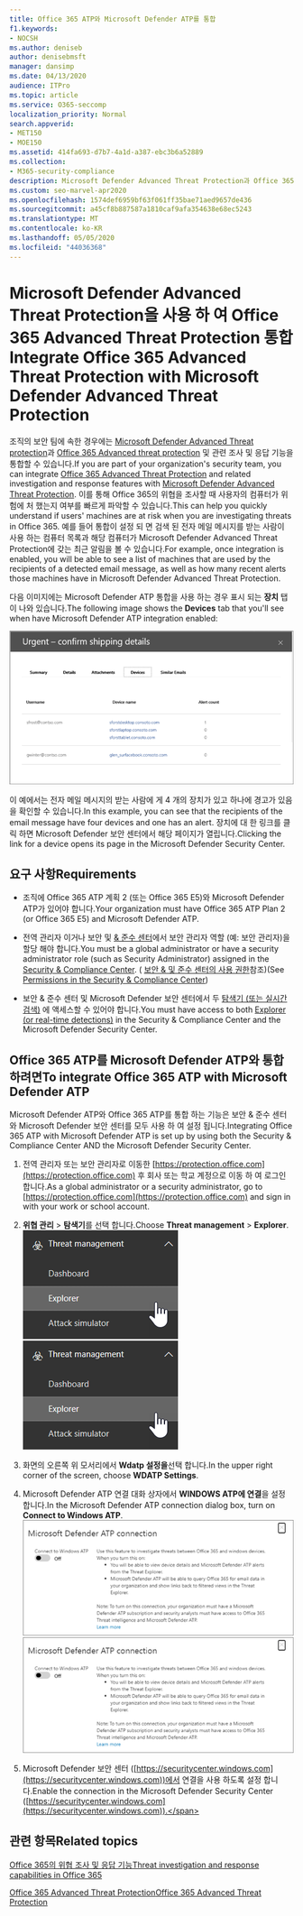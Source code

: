 ```yaml
---
title: Office 365 ATP와 Microsoft Defender ATP를 통합
f1.keywords:
- NOCSH
ms.author: deniseb
author: denisebmsft
manager: dansimp
ms.date: 04/13/2020
audience: ITPro
ms.topic: article
ms.service: O365-seccomp
localization_priority: Normal
search.appverid:
- MET150
- MOE150
ms.assetid: 414fa693-d7b7-4a1d-a387-ebc3b6a52889
ms.collection:
- M365-security-compliance
description: Microsoft Defender Advanced Threat Protection과 Office 365 Advanced Threat Protection을 통합 하 여 보다 자세한 위협 관리 정보를 확인 합니다.
ms.custom: seo-marvel-apr2020
ms.openlocfilehash: 1574def6959bf63f061ff35bae71aed9657de436
ms.sourcegitcommit: a45cf8b887587a1810caf9afa354638e68ec5243
ms.translationtype: MT
ms.contentlocale: ko-KR
ms.lasthandoff: 05/05/2020
ms.locfileid: "44036368"
---
```

# <a name="integrate-office-365-advanced-threat-protection-with-microsoft-defender-advanced-threat-protection"></a><span data-ttu-id="ec7b7-103">Microsoft Defender Advanced Threat Protection을 사용 하 여 Office 365 Advanced Threat Protection 통합</span><span class="sxs-lookup"><span data-stu-id="ec7b7-103">Integrate Office 365 Advanced Threat Protection with Microsoft Defender Advanced Threat Protection</span></span>

<span data-ttu-id="ec7b7-104">조직의 보안 팀에 속한 경우에는 [Microsoft Defender Advanced Threat protection](https://docs.microsoft.com/windows/security/threat-protection/microsoft-defender-atp/microsoft-defender-advanced-threat-protection)과 [Office 365 Advanced threat protection](office-365-atp.md) 및 관련 조사 및 응답 기능을 통합할 수 있습니다.</span><span class="sxs-lookup"><span data-stu-id="ec7b7-104">If you are part of your organization's security team, you can integrate [Office 365 Advanced Threat Protection](office-365-atp.md) and related investigation and response features with [Microsoft Defender Advanced Threat Protection](https://docs.microsoft.com/windows/security/threat-protection/microsoft-defender-atp/microsoft-defender-advanced-threat-protection).</span></span> <span data-ttu-id="ec7b7-105">이를 통해 Office 365의 위협을 조사할 때 사용자의 컴퓨터가 위험에 처 했는지 여부를 빠르게 파악할 수 있습니다.</span><span class="sxs-lookup"><span data-stu-id="ec7b7-105">This can help you quickly understand if users' machines are at risk when you are investigating threats in Office 365.</span></span> <span data-ttu-id="ec7b7-106">예를 들어 통합이 설정 되 면 검색 된 전자 메일 메시지를 받는 사람이 사용 하는 컴퓨터 목록과 해당 컴퓨터가 Microsoft Defender Advanced Threat Protection에 갖는 최근 알림을 볼 수 있습니다.</span><span class="sxs-lookup"><span data-stu-id="ec7b7-106">For example, once integration is enabled, you will be able to see a list of machines that are used by the recipients of a detected email message, as well as how many recent alerts those machines have in Microsoft Defender Advanced Threat Protection.</span></span>
  
<span data-ttu-id="ec7b7-107">다음 이미지에는 Microsoft Defender ATP 통합을 사용 하는 경우 표시 되는 **장치** 탭이 나와 있습니다.</span><span class="sxs-lookup"><span data-stu-id="ec7b7-107">The following image shows the **Devices** tab that you'll see when have Microsoft Defender ATP integration enabled:</span></span>
  
![Microsoft Defender ATP를 사용 하도록 설정 하면 경고가 있는 장치 목록을 볼 수 있습니다.](../../media/fec928ea-8f0c-44d7-80b9-a2e0a8cd4e89.PNG)
  
<span data-ttu-id="ec7b7-109">이 예에서는 전자 메일 메시지의 받는 사람에 게 4 개의 장치가 있고 하나에 경고가 있음을 확인할 수 있습니다.</span><span class="sxs-lookup"><span data-stu-id="ec7b7-109">In this example, you can see that the recipients of the email message have four devices and one has an alert.</span></span> <span data-ttu-id="ec7b7-110">장치에 대 한 링크를 클릭 하면 Microsoft Defender 보안 센터에서 해당 페이지가 열립니다.</span><span class="sxs-lookup"><span data-stu-id="ec7b7-110">Clicking the link for a device opens its page in the Microsoft Defender Security Center.</span></span>
  
## <a name="requirements"></a><span data-ttu-id="ec7b7-111">요구 사항</span><span class="sxs-lookup"><span data-stu-id="ec7b7-111">Requirements</span></span>

- <span data-ttu-id="ec7b7-112">조직에 Office 365 ATP 계획 2 (또는 Office 365 E5)와 Microsoft Defender ATP가 있어야 합니다.</span><span class="sxs-lookup"><span data-stu-id="ec7b7-112">Your organization must have Office 365 ATP Plan 2 (or Office 365 E5) and Microsoft Defender ATP.</span></span>
    
- <span data-ttu-id="ec7b7-113">전역 관리자 이거나 보안 및 [ &amp; 준수 센터](https://protection.office.com)에서 보안 관리자 역할 (예: 보안 관리자)을 할당 해야 합니다.</span><span class="sxs-lookup"><span data-stu-id="ec7b7-113">You must be a global administrator or have a security administrator role (such as Security Administrator) assigned in the [Security &amp; Compliance Center](https://protection.office.com).</span></span> <span data-ttu-id="ec7b7-114">( [보안 &amp; 및 준수 센터의 사용 권한](permissions-in-the-security-and-compliance-center.md)참조)</span><span class="sxs-lookup"><span data-stu-id="ec7b7-114">(See [Permissions in the Security &amp; Compliance Center](permissions-in-the-security-and-compliance-center.md))</span></span>
    
- <span data-ttu-id="ec7b7-115">보안 & 준수 센터 및 Microsoft Defender 보안 센터에서 두 [탐색기 (또는 실시간 검색)](threat-explorer.md) 에 액세스할 수 있어야 합니다.</span><span class="sxs-lookup"><span data-stu-id="ec7b7-115">You must have access to both [Explorer (or real-time detections)](threat-explorer.md) in the Security & Compliance Center and the Microsoft Defender Security Center.</span></span>
    
## <a name="to-integrate-office-365-atp-with-microsoft-defender-atp"></a><span data-ttu-id="ec7b7-116">Office 365 ATP를 Microsoft Defender ATP와 통합 하려면</span><span class="sxs-lookup"><span data-stu-id="ec7b7-116">To integrate Office 365 ATP with Microsoft Defender ATP</span></span>

<span data-ttu-id="ec7b7-117">Microsoft Defender ATP와 Office 365 ATP를 통합 하는 기능은 보안 & 준수 센터와 Microsoft Defender 보안 센터를 모두 사용 하 여 설정 됩니다.</span><span class="sxs-lookup"><span data-stu-id="ec7b7-117">Integrating Office 365 ATP with Microsoft Defender ATP is set up by using both the Security & Compliance Center AND the Microsoft Defender Security Center.</span></span>
  
1. <span data-ttu-id="ec7b7-118">전역 관리자 또는 보안 관리자로 이동한 [https://protection.office.com](https://protection.office.com) 후 회사 또는 학교 계정으로 이동 하 여 로그인 합니다.</span><span class="sxs-lookup"><span data-stu-id="ec7b7-118">As a global administrator or a security administrator, go to [https://protection.office.com](https://protection.office.com) and sign in with your work or school account.</span></span>
    
2. <span data-ttu-id="ec7b7-119">**위협 관리** \> **탐색기**를 선택 합니다.</span><span class="sxs-lookup"><span data-stu-id="ec7b7-119">Choose **Threat management** \> **Explorer**.</span></span><br><span data-ttu-id="ec7b7-120">![위협 관리 메뉴의 탐색기](../../media/ThreatMgmt-Explorer-nav.png)</span><span class="sxs-lookup"><span data-stu-id="ec7b7-120">![Explorer in Threat Management menu](../../media/ThreatMgmt-Explorer-nav.png)</span></span><br>
    
3. <span data-ttu-id="ec7b7-121">화면의 오른쪽 위 모서리에서 **Wdatp 설정을**선택 합니다.</span><span class="sxs-lookup"><span data-stu-id="ec7b7-121">In the upper right corner of the screen, choose **WDATP Settings**.</span></span>
    
4. <span data-ttu-id="ec7b7-122">Microsoft Defender ATP 연결 대화 상자에서 **WINDOWS ATP에 연결**을 설정 합니다.</span><span class="sxs-lookup"><span data-stu-id="ec7b7-122">In the Microsoft Defender ATP connection dialog box, turn on **Connect to Windows ATP**.</span></span><br><span data-ttu-id="ec7b7-123">![Microsoft Defender ATP 연결](../../media/Explorer-WDATPConnection-dialog.png)</span><span class="sxs-lookup"><span data-stu-id="ec7b7-123">![Microsoft Defender ATP connection](../../media/Explorer-WDATPConnection-dialog.png)</span></span><br>
    
5. <span data-ttu-id="ec7b7-124">Microsoft Defender 보안 센터 ([https://securitycenter.windows.com](https://securitycenter.windows.com))에서 연결을 사용 하도록 설정 합니다.</span><span class="sxs-lookup"><span data-stu-id="ec7b7-124">Enable the connection in the Microsoft Defender Security Center ([https://securitycenter.windows.com](https://securitycenter.windows.com)).</span></span>

## <a name="related-topics"></a><span data-ttu-id="ec7b7-125">관련 항목</span><span class="sxs-lookup"><span data-stu-id="ec7b7-125">Related topics</span></span>

[<span data-ttu-id="ec7b7-126">Office 365의 위협 조사 및 응답 기능</span><span class="sxs-lookup"><span data-stu-id="ec7b7-126">Threat investigation and response capabilities in Office 365</span></span>](office-365-ti.md)
  
[<span data-ttu-id="ec7b7-127">Office 365 Advanced Threat Protection</span><span class="sxs-lookup"><span data-stu-id="ec7b7-127">Office 365 Advanced Threat Protection</span></span>](office-365-atp.md)
  

